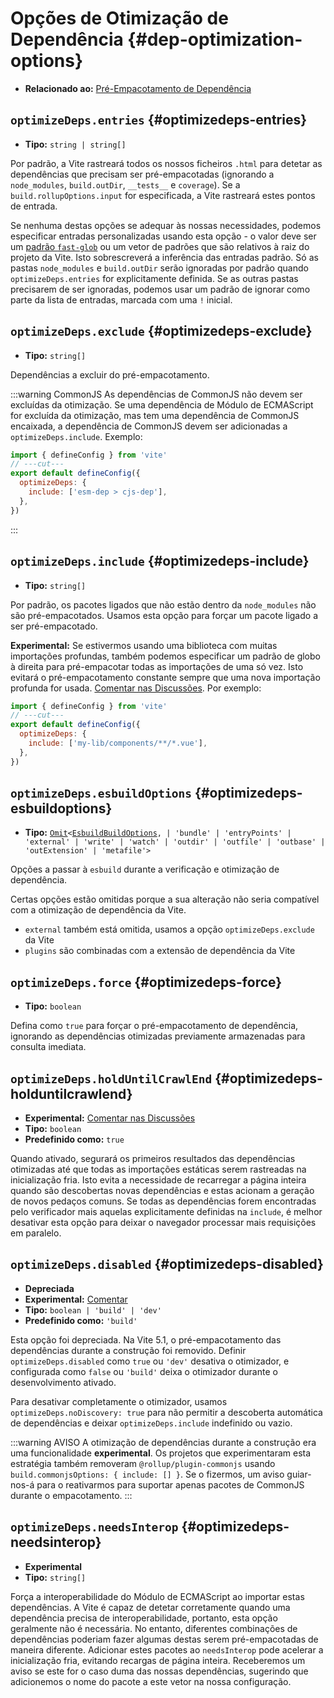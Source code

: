 # Opções de Otimização de Dependência {#dep-optimization-options}

- **Relacionado ao:** [Pré-Empacotamento de Dependência](/guide/dep-pre-bundling)

## `optimizeDeps.entries` {#optimizedeps-entries}

- **Tipo:** `string | string[]`

Por padrão, a Vite rastreará todos os nossos ficheiros `.html` para detetar as dependências que precisam ser pré-empacotadas (ignorando a `node_modules`, `build.outDir`, `__tests__` e `coverage`). Se a `build.rollupOptions.input` for especificada, a Vite rastreará estes pontos de entrada.

Se nenhuma destas opções se adequar às nossas necessidades, podemos especificar entradas personalizadas usando esta opção - o valor deve ser um [padrão `fast-glob`](https://github.com/mrmlnc/fast-glob#basic-syntax) ou um vetor de padrões que são relativos à raiz do projeto da Vite. Isto sobrescreverá a inferência das entradas padrão. Só as pastas `node_modules` e `build.outDir` serão ignoradas por padrão quando `optimizeDeps.entries` for explicitamente definida. Se as outras pastas precisarem de ser ignoradas, podemos usar um padrão de ignorar como parte da lista de entradas, marcada com uma `!` inicial.

## `optimizeDeps.exclude` {#optimizedeps-exclude}

- **Tipo:** `string[]`

Dependências a excluir do pré-empacotamento.

:::warning CommonJS
As dependências de CommonJS não devem ser excluídas da otimização. Se uma dependência de Módulo de ECMAScript for excluída da otimização, mas tem uma dependência de CommonJS encaixada, a dependência de CommonJS devem ser adicionadas a `optimizeDeps.include`. Exemplo:

```js twoslash
import { defineConfig } from 'vite'
// ---cut---
export default defineConfig({
  optimizeDeps: {
    include: ['esm-dep > cjs-dep'],
  },
})
```

:::

## `optimizeDeps.include` {#optimizedeps-include}

- **Tipo:** `string[]`

Por padrão, os pacotes ligados que não estão dentro da `node_modules` não são pré-empacotados. Usamos esta opção para forçar um pacote ligado a ser pré-empacotado.

**Experimental:** Se estivermos usando uma biblioteca com muitas importações profundas, também podemos especificar um padrão de globo à direita para pré-empacotar todas as importações de uma só vez. Isto evitará o pré-empacotamento constante sempre que uma nova importação profunda for usada. [Comentar nas Discussões](https://github.com/vitejs/vite/discussions/15833). Por exemplo:

```js twoslash
import { defineConfig } from 'vite'
// ---cut---
export default defineConfig({
  optimizeDeps: {
    include: ['my-lib/components/**/*.vue'],
  },
})
```

## `optimizeDeps.esbuildOptions` {#optimizedeps-esbuildoptions}

- **Tipo:** [`Omit`](https://www.typescriptlang.org/docs/handbook/utility-types.html#omittype-keys)`<`[`EsbuildBuildOptions`](https://esbuild.github.io/api/#simple-options)`,
| 'bundle'
| 'entryPoints'
| 'external'
| 'write'
| 'watch'
| 'outdir'
| 'outfile'
| 'outbase'
| 'outExtension'
| 'metafile'>`

Opções a passar à `esbuild` durante a verificação e otimização de dependência.

Certas opções estão omitidas porque a sua alteração não seria compatível com a otimização de dependência da Vite.

- `external` também está omitida, usamos a opção `optimizeDeps.exclude` da Vite
- `plugins` são combinadas com a extensão de dependência da Vite

## `optimizeDeps.force` {#optimizedeps-force}

- **Tipo:** `boolean`

Defina como `true` para forçar o pré-empacotamento de dependência, ignorando as dependências otimizadas previamente armazenadas para consulta imediata.

## `optimizeDeps.holdUntilCrawlEnd` {#optimizedeps-holduntilcrawlend}

- **Experimental:** [Comentar nas Discussões](https://github.com/vitejs/vite/discussions/15834)
- **Tipo:** `boolean`
- **Predefinido como:** `true`

Quando ativado, segurará os primeiros resultados das dependências otimizadas até que todas as importações estáticas serem rastreadas na inicialização fria. Isto evita a necessidade de recarregar a página inteira quando são descobertas novas dependências e estas acionam a geração de novos pedaços comuns. Se todas as dependências forem encontradas pelo verificador mais aquelas explicitamente definidas na `include`, é melhor desativar esta opção para deixar o navegador processar mais requisições em paralelo.

## `optimizeDeps.disabled` {#optimizedeps-disabled}

- **Depreciada**
- **Experimental:** [Comentar](https://github.com/vitejs/vite/discussions/13839)
- **Tipo:** `boolean | 'build' | 'dev'`
- **Predefinido como:** `'build'`

Esta opção foi depreciada. Na Vite 5.1, o pré-empacotamento das dependências durante a construção foi removido. Definir `optimizeDeps.disabled` como `true` ou `'dev'` desativa o otimizador, e configurada como `false` ou `'build'` deixa o otimizador durante o desenvolvimento ativado.

Para desativar completamente o otimizador, usamos `optimizeDeps.noDiscovery: true`  para não permitir a descoberta automática de dependências e deixar `optimizeDeps.include` indefinido ou vazio.

:::warning AVISO
A otimização de dependências durante a construção era uma funcionalidade **experimental**. Os projetos que experimentaram esta estratégia também removeram `@rollup/plugin-commonjs` usando `build.commonjsOptions: { include: [] }`. Se o fizermos, um aviso guiar-nos-á para o reativarmos para suportar apenas pacotes de CommonJS durante o empacotamento.
:::

## `optimizeDeps.needsInterop` {#optimizedeps-needsinterop}

- **Experimental**
- **Tipo:** `string[]`

Força a interoperabilidade do Módulo de ECMAScript ao importar estas dependências. A Vite é capaz de detetar corretamente quando uma dependência precisa de interoperabilidade, portanto, esta opção geralmente não é necessária. No entanto, diferentes combinações de dependências poderiam fazer algumas destas serem pré-empacotadas de maneira diferente. Adicionar estes pacotes ao `needsInterop` pode acelerar a inicialização fria, evitando recargas de página inteira. Receberemos um aviso se este for o caso duma das nossas dependências, sugerindo que adicionemos o nome do pacote a este vetor na nossa configuração.
